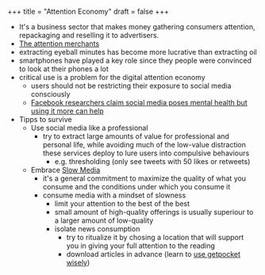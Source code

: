 +++
title = "Attention Economy"
draft = false
+++

-   It's a business sector that makes money gathering consumers attention, repackaging and reselling it to advertisers.
-   [The attention merchants](https://www.goodreads.com/book/show/28503628-the-attention-merchants)
-   extracting eyeball minutes has become more lucrative than extracting oil
-   smartphones have played a key role since they people were convinced to look at their phones a lot
-   critical use is a problem for the digital attention economy
    -   users should not be restricting their exposure to social media consciously
    -   [Facebook researchers claim social media poses mental health but using it more can help](https://www.theguardian.com/technology/2017/dec/15/facebook-mental-health-psychology-social-media?utm_source=esp&utm_medium=Email&utm_campaign=GU+Today+main+NEW+H+categories&utm_term=256823&subid=1399882&CMP=EMCNEWEML6619I2)
-   Tipps to survive
    -   Use social media like a professional
        -   try to extract large amounts of value for professional and personal life, while avoiding much of the low-value distraction these services deploy to lure users into compulsive behaviours
            -   e.g. thresholding (only see tweets with 50 likes or retweets)
    -   Embrace [Slow Media](https://en.slow-media.net/manifesto)
        -   it's a general commitment to maximize the quality of what you consume and the conditions under which you consume it
        -   consume media with a mindset of slowness
            -   limit your attention to the best of the best
            -   small amount of high-quality offerings is usually superiour to a larger amount of low-quality
            -   isolate news consumption
                -   try to ritualize it by chosing a location that will support you in giving your full attention to the reading
                -   download articles in advance (learn to [use getpocket wisely](https://blog.dornea.nu/2021/09/01/inbox-zero-using-getpocket/))
